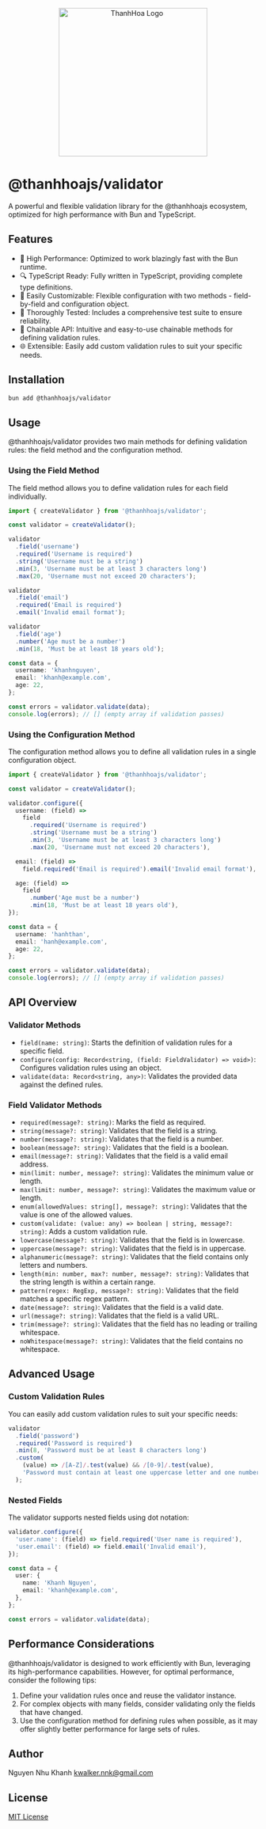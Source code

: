<p align="center">
  <img src="https://drive.google.com/uc?export=view&id=1_M5tYoaKfXpqsOAPQl3WVWs9u5NWrG76" alt="ThanhHoa Logo" width="300"/>
</p>

# @thanhhoajs/validator

A powerful and flexible validation library for the @thanhhoajs ecosystem, optimized for high performance with Bun and TypeScript.

## Features

- 🚀 High Performance: Optimized to work blazingly fast with the Bun runtime.
- 🔍 TypeScript Ready: Fully written in TypeScript, providing complete type definitions.
- 🔧 Easily Customizable: Flexible configuration with two methods - field-by-field and configuration object.
- 🧪 Thoroughly Tested: Includes a comprehensive test suite to ensure reliability.
- 🔗 Chainable API: Intuitive and easy-to-use chainable methods for defining validation rules.
- 🌐 Extensible: Easily add custom validation rules to suit your specific needs.

## Installation

```bash
bun add @thanhhoajs/validator
```

## Usage

@thanhhoajs/validator provides two main methods for defining validation rules: the field method and the configuration method.

### Using the Field Method

The field method allows you to define validation rules for each field individually.

```typescript
import { createValidator } from '@thanhhoajs/validator';

const validator = createValidator();

validator
  .field('username')
  .required('Username is required')
  .string('Username must be a string')
  .min(3, 'Username must be at least 3 characters long')
  .max(20, 'Username must not exceed 20 characters');

validator
  .field('email')
  .required('Email is required')
  .email('Invalid email format');

validator
  .field('age')
  .number('Age must be a number')
  .min(18, 'Must be at least 18 years old');

const data = {
  username: 'khanhnguyen',
  email: 'khanh@example.com',
  age: 22,
};

const errors = validator.validate(data);
console.log(errors); // [] (empty array if validation passes)
```

### Using the Configuration Method

The configuration method allows you to define all validation rules in a single configuration object.

```typescript
import { createValidator } from '@thanhhoajs/validator';

const validator = createValidator();

validator.configure({
  username: (field) =>
    field
      .required('Username is required')
      .string('Username must be a string')
      .min(3, 'Username must be at least 3 characters long')
      .max(20, 'Username must not exceed 20 characters'),

  email: (field) =>
    field.required('Email is required').email('Invalid email format'),

  age: (field) =>
    field
      .number('Age must be a number')
      .min(18, 'Must be at least 18 years old'),
});

const data = {
  username: 'hanhthan',
  email: 'hanh@example.com',
  age: 22,
};

const errors = validator.validate(data);
console.log(errors); // [] (empty array if validation passes)
```

## API Overview

### Validator Methods

- `field(name: string)`: Starts the definition of validation rules for a specific field.
- `configure(config: Record<string, (field: FieldValidator) => void>)`: Configures validation rules using an object.
- `validate(data: Record<string, any>)`: Validates the provided data against the defined rules.

### Field Validator Methods

- `required(message?: string)`: Marks the field as required.
- `string(message?: string)`: Validates that the field is a string.
- `number(message?: string)`: Validates that the field is a number.
- `boolean(message?: string)`: Validates that the field is a boolean.
- `email(message?: string)`: Validates that the field is a valid email address.
- `min(limit: number, message?: string)`: Validates the minimum value or length.
- `max(limit: number, message?: string)`: Validates the maximum value or length.
- `enum(allowedValues: string[], message?: string)`: Validates that the value is one of the allowed values.
- `custom(validate: (value: any) => boolean | string, message?: string)`: Adds a custom validation rule.
- `lowercase(message?: string)`: Validates that the field is in lowercase.
- `uppercase(message?: string)`: Validates that the field is in uppercase.
- `alphanumeric(message?: string)`: Validates that the field contains only letters and numbers.
- `length(min: number, max?: number, message?: string)`: Validates that the string length is within a certain range.
- `pattern(regex: RegExp, message?: string)`: Validates that the field matches a specific regex pattern.
- `date(message?: string)`: Validates that the field is a valid date.
- `url(message?: string)`: Validates that the field is a valid URL.
- `trim(message?: string)`: Validates that the field has no leading or trailing whitespace.
- `noWhitespace(message?: string)`: Validates that the field contains no whitespace.

## Advanced Usage

### Custom Validation Rules

You can easily add custom validation rules to suit your specific needs:

```typescript
validator
  .field('password')
  .required('Password is required')
  .min(8, 'Password must be at least 8 characters long')
  .custom(
    (value) => /[A-Z]/.test(value) && /[0-9]/.test(value),
    'Password must contain at least one uppercase letter and one number',
  );
```

### Nested Fields

The validator supports nested fields using dot notation:

```typescript
validator.configure({
  'user.name': (field) => field.required('User name is required'),
  'user.email': (field) => field.email('Invalid email'),
});

const data = {
  user: {
    name: 'Khanh Nguyen',
    email: 'khanh@example.com',
  },
};

const errors = validator.validate(data);
```

## Performance Considerations

@thanhhoajs/validator is designed to work efficiently with Bun, leveraging its high-performance capabilities. However, for optimal performance, consider the following tips:

1. Define your validation rules once and reuse the validator instance.
2. For complex objects with many fields, consider validating only the fields that have changed.
3. Use the configuration method for defining rules when possible, as it may offer slightly better performance for large sets of rules.

## Author

Nguyen Nhu Khanh <kwalker.nnk@gmail.com>

## License

[MIT License](https://github.com/thanhhoajs/validator?tab=MIT-1-ov-file)
